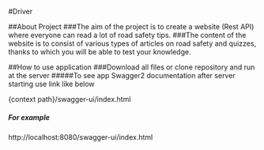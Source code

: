 #Driver

##About Project
###The aim of the project is to create a website (Rest API) where everyone can read a lot of road safety tips.
###The content of the website is to consist of various types of articles on road safety and quizzes, thanks to which you will be able to test your knowledge.
   
##How to use application
###Download all files or clone repository and run at the server
#####To see app Swagger2 documentation after server starting use link like below

{context path}/swagger-ui/index.html

##### For example
http://localhost:8080/swagger-ui/index.html